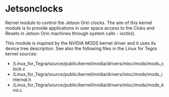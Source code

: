 # Jetsonclocks
Kernel module to control the Jetson Orin clocks.
The aim of this kernel module is to provide applications in user space access to the Cloks and Resets in Jetson Orin machines through system calls - ioctls().


This module is inspired by the NVIDIA MODS kernel driver and it uses its device tree description. See also the following files in the Linux for Tegra kernel sources:

 - /Linux_for_Tegra/source/public/kernel/nvidia/drivers/misc/mods/mods_clock.c
 - /Linux_for_Tegra/source/public/kernel/nvidia/drivers/misc/mods/mods_internal.h
 - /Linux_for_Tegra/source/public/kernel/nvidia/drivers/misc/mods/mods_krnl.c
